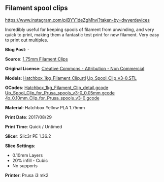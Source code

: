 ## Filament spool clips

https://www.instagram.com/p/BYY1deZgMhv/?taken-by=dwyerdevices


Incredibly useful for keeping spools of filament from unwinding, and very quick to print, making them a fantastic
test print for new filament. Very easy to print out multiples.

**Blog Post**: -

**Source**: [1.75mm Filament Clips](https://www.thingiverse.com/thing:42528)

**Original License**: [Creative Commons - Attribution - Non Commercial](http://creativecommons.org/licenses/by-nc/3.0/)

**Models**: 
    [Hatchbox_1kg_Filament_Clip.stl](https://www.thingiverse.com/download:3822554)
    [Up_Spool_Clip_v3-0.STL](https://www.thingiverse.com/download:118561)

**GCodes**: 
    [Hatchbox_1kg_Filament_Clip_detail.gcode](https://github.com/dwyerdevices/prints/blob/master/2017/08/Filament%20Clips/Hatchbox_1kg_Filament_Clip_detail.gcode)
[Up_Spool_Clip_for_Prusa_spools_v3-0_0.05mm.gcode](https://github.com/dwyerdevices/prints/blob/master/2017/08/Filament%20Clips/Up_Spool_Clip_for_Prusa_spools_v3-0_0.05mm.gcode)
    [4x_0.10mm_Clip_for_Prusa_spools_v3-0.gcode](https://github.com/dwyerdevices/prints/blob/master/2017/08/Filament%20Clips/4x_0.10mm_Clip_for_Prusa_spools_v3-0.gcode)

**Material**: Hatchbox Yellow PLA 1.75mm

**Print Date**: 2017/08/29

**Print Time**: Quick / Untimed

**Slicer**: Slic3r PE 1.36.2

**Slice Settings**:

 - 0.10mm Layers
 - 20% infill - Cubic
 - No supports

**Printer**: Prusa i3 mk2